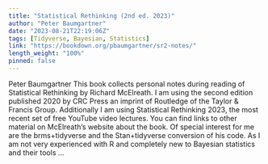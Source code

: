 ```yaml
---
title: "Statistical Rethinking (2nd ed. 2023)"
author: "Peter Baumgartner"
date: "2023-08-21T22:19:06Z"
tags: [Tidyverse, Bayesian, Statistics]
link: "https://bookdown.org/pbaumgartner/sr2-notes/"
length_weight: "100%"
pinned: false
---
```


Peter Baumgartner This book collects personal notes during reading of Statistical Rethinking by Richard McElreath. I am using the second edition published 2020 by CRC Press an imprint of Routledge of the Taylor & Francis Group. Additionally I am using Statistical Rethinking 2023, the most recent set of free YouTube video lectures. You can find links to other material on McElreath’s website about the book. Of special interest for me are the brms+tidyverse and the Stan+tidyverse conversion of his code. As I am not very experienced with R and completely new to Bayesian statistics and their tools  ...
